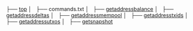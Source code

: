 ├── [top](../)
│   ├── commands.txt
│   ├── [getaddressbalance](./#!getaddressbalance.md)
│   ├── [getaddressdeltas](./#!getaddressdeltas.md)
│   ├── [getaddressmempool](./#!getaddressmempool.md)
│   ├── [getaddresstxids](./#!getaddresstxids.md)
│   ├── [getaddressutxos](./#!getaddressutxos.md)
│   ├── [getsnapshot](./#!getsnapshot.md)
